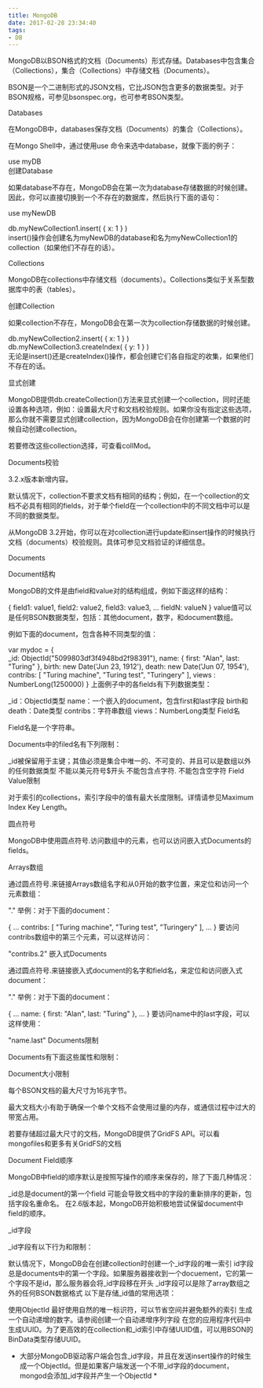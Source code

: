 ```yaml
---
title: MongoDB 
date: 2017-02-28 23:34:40
tags:
- DB
---
```


MongoDB以BSON格式的文档（Documents）形式存储。Databases中包含集合（Collections），集合（Collections）中存储文档（Documents）。

BSON是一个二进制形式的JSON文档，它比JSON包含更多的数据类型。对于BSON规格，可参见bsonspec.org，也可参考BSON类型。

Databases

在MongoDB中，databases保存文档（Documents）的集合（Collections）。

在Mongo Shell中，通过使用use <db>命令来选中database，就像下面的例子：

use myDB  
创建Database

如果database不存在，MongoDB会在第一次为database存储数据的时候创建。因此，你可以直接切换到一个不存在的数据库，然后执行下面的语句：

use myNewDB

db.myNewCollection1.insert( { x: 1 } )  
insert()操作会创建名为myNewDB的database和名为myNewCollection1的collection（如果他们不存在的话）。

Collections

MongoDB在collections中存储文档（documents）。Collections类似于关系型数据库中的表（tables）。

创建Collection

如果collection不存在，MongoDB会在第一次为collection存储数据的时候创建。

db.myNewCollection2.insert( { x: 1 } )  
db.myNewCollection3.createIndex( { y: 1 } )  
无论是insert()还是createIndex()操作，都会创建它们各自指定的收集，如果他们不存在的话。

显式创建

MongoDB提供db.createCollection()方法来显式创建一个collection，同时还能设置各种选项，例如：设置最大尺寸和文档校验规则。如果你没有指定这些选项，那么你就不需要显式创建collection，因为MongoDB会在你创建第一个数据的时候自动创建collection。

若要修改这些collection选择，可查看collMod。

Documents校验

3.2.x版本新增内容。

默认情况下，collection不要求文档有相同的结构；例如，在一个collection的文档不必具有相同的fields，对于单个field在一个collection中的不同文档中可以是不同的数据类型。

从MongoDB 3.2开始，你可以在对collection进行update和insert操作的时候执行文档（documents）校验规则。具体可参见文档验证的详细信息。

Documents

Document结构

MongoDB的文件是由field和value对的结构组成，例如下面这样的结构：

{
   field1: value1,
   field2: value2,
   field3: value3,
   ...
   fieldN: valueN
}
value值可以是任何BSON数据类型，包括：其他document，数字，和document数组。

例如下面的document，包含各种不同类型的值：

var mydoc = {  
    _id: ObjectId("5099803df3f4948bd2f98391"),
    name: { 
        first: "Alan", last: "Turing" 
    },
    birth: new Date('Jun 23, 1912'),
    death: new Date('Jun 07, 1954'),
    contribs: [ "Turing machine", "Turing test", "Turingery" ],
    views : NumberLong(1250000)
}
上面例子中的各fields有下列数据类型：

_id：ObjectId类型
name：一个嵌入的document，包含first和last字段
birth和death：Date类型
contribs：字符串数组
views：NumberLong类型
Field名

Field名是一个字符串。

Documents中的filed名有下列限制：

_id被保留用于主键；其值必须是集合中唯一的、不可变的、并且可以是数组以外的任何数据类型
不能以美元符号$开头
不能包含点字符.
不能包含空字符
Field Value限制

对于索引的collections，索引字段中的值有最大长度限制。详情请参见Maximum Index Key Length。

圆点符号

MongoDB中使用圆点符号.访问数组中的元素，也可以访问嵌入式Documents的fields。

Arrays数组

通过圆点符号.来链接Arrays数组名字和从0开始的数字位置，来定位和访问一个元素数组：

"<array>.<index>"
举例：对于下面的document：

{
   ...
   contribs: [ "Turing machine", "Turing test", "Turingery" ],
   ...
}
要访问contribs数组中的第三个元素，可以这样访问：

"contribs.2"
嵌入式Documents

通过圆点符号.来链接嵌入式document的名字和field名，来定位和访问嵌入式document：

"<embedded document>.<field>"
举例：对于下面的document：

{
   ...
   name: { first: "Alan", last: "Turing" },
   ...
}
要访问name中的last字段，可以这样使用：

"name.last"
Documents限制

Documents有下面这些属性和限制：

Document大小限制

每个BSON文档的最大尺寸为16兆字节。

最大文档大小有助于确保一个单个文档不会使用过量的内存，或通信过程中过大的带宽占用。

若要存储超过最大尺寸的文档，MongoDB提供了GridFS API。可以看mongofiles和更多有关GridFS的文档

Document Field顺序

MongoDB中field的顺序默认是按照写操作的顺序来保存的，除了下面几种情况：

_id总是document的第一个field
可能会导致文档中的字段的重新排序的更新，包括字段名重命名。
在2.6版本起，MongoDB开始积极地尝试保留document中field的顺序。

_id字段

_id字段有以下行为和限制：

默认情况下，MongoDB会在创建collection时创建一个_id字段的唯一索引
id字段总是documents中的第一个字段。如果服务器接收到一个docuement，它的第一个字段不是id，那么服务器会将_id字段移在开头
_id字段可以是除了array数组之外的任何BSON数据格式
以下是存储_id值的常用选项：

使用ObjectId
最好使用自然的唯一标识符，可以节省空间并避免额外的索引
生成一个自动递增的数字。请参阅创建一个自动递增序列字段
在您的应用程序代码中生成UUID。为了更高效的在collection和_id索引中存储UUID值，可以用BSON的BinData类型存储UUID。
* 大部分MongoDB驱动客户端会包含_id字段，并且在发送insert操作的时候生成一个ObjectId。但是如果客户端发送一个不带_id字段的document，mongod会添加_id字段并产生一个ObjectId *